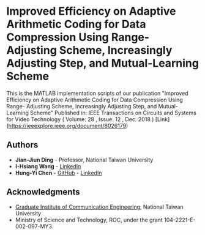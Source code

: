 # Improved Efficiency on Adaptive Arithmetic Coding for Data Compression Using Range-Adjusting Scheme, Increasingly Adjusting Step, and Mutual-Learning Scheme
This is the MATLAB implementation scripts of our publication 
"Improved Efficiency on Adaptive Arithmetic Coding for Data Compression Using Range- Adjusting Scheme, Increasingly Adjusting Step, and Mutual-Learning Scheme" 
Published in: IEEE Transactions on Circuits and Systems for Video Technology ( Volume: 28 , Issue: 12 , Dec. 2018 )
[Link] (https://ieeexplore.ieee.org/document/8026179)

## Authors

* **Jian-Jiun Ding** - Professor, National Taiwan University
* **I-Hsiang Wang** - [LinkedIn](https://www.linkedin.com/in/i-hsiang-wang-672237166/)
* **Hung-Yi Chen** - [GitHub](https://github.com/r03942139) - [LinkedIn](https://www.linkedin.com/in/hung-yi-chen-958616118/)

## Acknowledgments

* [Graduate Institute of Communication Engineering](https://comm.ntu.edu.tw/en/), National Taiwan University
* Ministry of Science and Technology, ROC, under the grant 104-2221-E-002-097-MY3.
